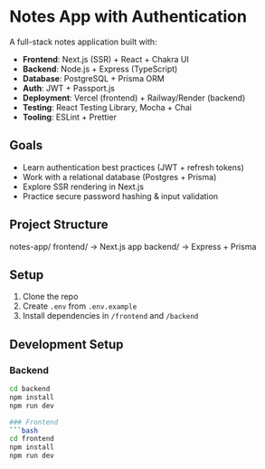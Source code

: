 # Notes App with Authentication

A full-stack notes application built with:

- **Frontend**: Next.js (SSR) + React + Chakra UI
- **Backend**: Node.js + Express (TypeScript)
- **Database**: PostgreSQL + Prisma ORM
- **Auth**: JWT + Passport.js
- **Deployment**: Vercel (frontend) + Railway/Render (backend)
- **Testing**: React Testing Library, Mocha + Chai
- **Tooling**: ESLint + Prettier

## Goals
- Learn authentication best practices (JWT + refresh tokens)
- Work with a relational database (Postgres + Prisma)
- Explore SSR rendering in Next.js
- Practice secure password hashing & input validation

## Project Structure
notes-app/
frontend/ → Next.js app
backend/ → Express + Prisma

## Setup
1. Clone the repo
2. Create `.env` from `.env.example`
3. Install dependencies in `/frontend` and `/backend`

## Development Setup
### Backend
```bash
cd backend
npm install
npm run dev

### Frontend
```bash
cd frontend
npm install
npm run dev